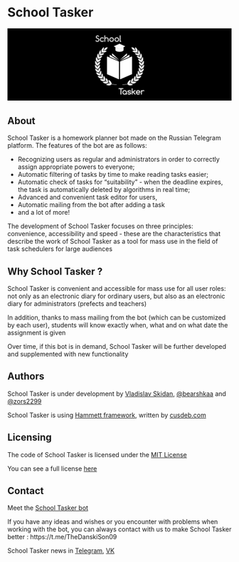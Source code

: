# School Tasker
<p align="center">
    <img src="media/school_tasker_logo.jpg" alt="School Tasker" style="max-width: 100%; width: 1000px">
</p>

## About
School Tasker is a homework planner bot made on the Russian Telegram platform. The features of the bot are as follows:
* Recognizing users as regular and administrators in order to correctly assign appropriate powers to everyone;
* Automatic filtering of tasks by time to make reading tasks easier;
* Automatic check of tasks for “suitability” - when the deadline expires, the task is automatically deleted by algorithms in real time;
* Advanced and convenient task editor for users,
* Automatic mailing from the bot after adding a task
* and a lot of more!
<p>The development of School Tasker focuses on three principles: convenience, accessibility and speed - these are the characteristics that describe the work of School Tasker as a tool for mass use in the field of task schedulers for large audiences</p>

## Why School Tasker ?
<p>School Tasker is convenient and accessible for mass use for all user roles: not only as an electronic diary for ordinary users, but also as an electronic diary for administrators (prefects and teachers)</p>
<p></p>In addition, thanks to mass mailing from the bot (which can be customized by each user), students will know exactly when, what and on what date the assignment is given</p>
<p>Over time, if this bot is in demand, School Tasker will be further developed and supplemented with new functionality</p>

## Authors
<p>School Tasker is under development by <a href="https://github.com/TheDanskiSon09">Vladislav Skidan</a>, <a href="https://github.com/bearshkaa">@bearshkaa</a> and <a href="https://github.com/zors2299">@zors2299</a></p>
<p>School Tasker is using <a href="https://github.com/cusdeb-com/hammett">Hammett framework</a>, written by <a href="https://github.com/cusdeb-com">cusdeb.com</a></p>

## Licensing
<p>The code of School Tasker is licensed under the <a href="https://en.wikipedia.org/wiki/MIT_License">MIT License</a></p>
<p>You can see a full license <a href="https://github.com/TheDanskiSon09/School-Tasker/blob/main/LICENSE.md">here</a></p>

## Contact
<p>Meet the <a href='https://t.me/SchoolTaskerbot'>School Tasker bot</a></p>
<p>If you have any ideas and wishes or you encounter with problems when working with the bot, you can always contact with us to make School Tasker better : https://t.me/TheDanskiSon09</p>
<p>School Tasker news in <a href='https://t.me/SchoolTaskerNews'>Telegram</a>, <a href='https://vk.com/schooltasker'>VK</a></p>
